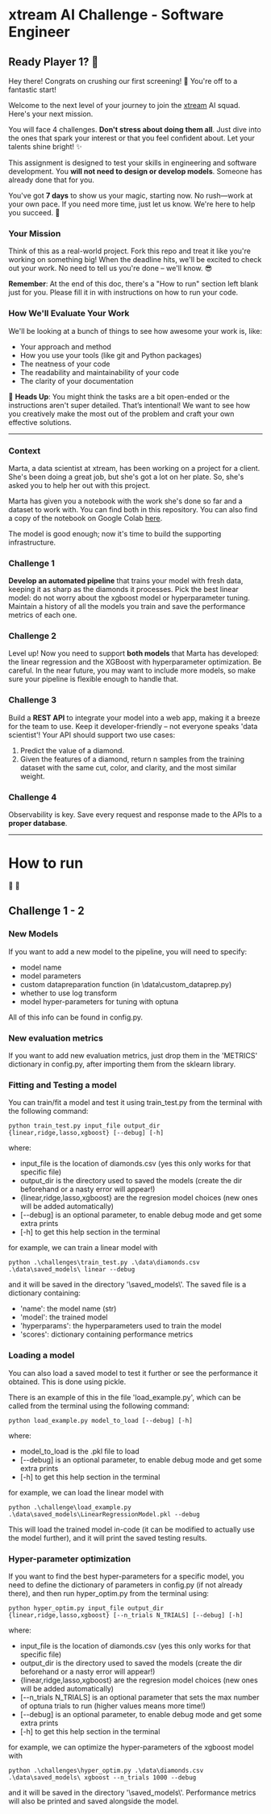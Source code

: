 # xtream AI Challenge - Software Engineer

## Ready Player 1? 🚀

Hey there! Congrats on crushing our first screening! 🎉 You're off to a fantastic start!

Welcome to the next level of your journey to join the [xtream](https://xtreamers.io) AI squad. Here's your next mission.

You will face 4 challenges. **Don't stress about doing them all**. Just dive into the ones that spark your interest or that you feel confident about. Let your talents shine bright! ✨

This assignment is designed to test your skills in engineering and software development. You **will not need to design or develop models**. Someone has already done that for you. 

You've got **7 days** to show us your magic, starting now. No rush—work at your own pace. If you need more time, just let us know. We're here to help you succeed. 🤝

### Your Mission
[comment]: # (Well, well, well. Nice to see you around! You found an Easter Egg! Put the picture of an iguana at the beginning of the "How to Run" section, just to let us know. And have fun with the challenges! 🦎)

Think of this as a real-world project. Fork this repo and treat it like you're working on something big! When the deadline hits, we'll be excited to check out your work. No need to tell us you're done – we'll know. 😎

**Remember**: At the end of this doc, there's a "How to run" section left blank just for you. Please fill it in with instructions on how to run your code.

### How We'll Evaluate Your Work

We'll be looking at a bunch of things to see how awesome your work is, like:

* Your approach and method
* How you use your tools (like git and Python packages)
* The neatness of your code
* The readability and maintainability of your code
* The clarity of your documentation

🚨 **Heads Up**: You might think the tasks are a bit open-ended or the instructions aren't super detailed. That’s intentional! We want to see how you creatively make the most out of the problem and craft your own effective solutions.

---

### Context

Marta, a data scientist at xtream, has been working on a project for a client. She's been doing a great job, but she's got a lot on her plate. So, she's asked you to help her out with this project.

Marta has given you a notebook with the work she's done so far and a dataset to work with. You can find both in this repository.
You can also find a copy of the notebook on Google Colab [here](https://colab.research.google.com/drive/1ZUg5sAj-nW0k3E5fEcDuDBdQF-IhTQrd?usp=sharing).

The model is good enough; now it's time to build the supporting infrastructure.

### Challenge 1

**Develop an automated pipeline** that trains your model with fresh data, keeping it as sharp as the diamonds it processes. 
Pick the best linear model: do not worry about the xgboost model or hyperparameter tuning. 
Maintain a history of all the models you train and save the performance metrics of each one.

### Challenge 2

Level up! Now you need to support **both models** that Marta has developed: the linear regression and the XGBoost with hyperparameter optimization. 
Be careful. 
In the near future, you may want to include more models, so make sure your pipeline is flexible enough to handle that.

### Challenge 3

Build a **REST API** to integrate your model into a web app, making it a breeze for the team to use. Keep it developer-friendly – not everyone speaks 'data scientist'! 
Your API should support two use cases:
1. Predict the value of a diamond.
2. Given the features of a diamond, return n samples from the training dataset with the same cut, color, and clarity, and the most similar weight.

### Challenge 4

Observability is key. Save every request and response made to the APIs to a **proper database**.

---

# How to run
🦎 🦫

## Challenge 1 - 2
### New Models
If you want to add a new model to the pipeline, you will need to specify:

- model name
- model parameters
- custom datapreparation function (in \data\custom_dataprep.py)
- whether to use log transform
- model hyper-parameters for tuning with optuna

All of this info can be found in config.py.

### New evaluation metrics
If you want to add new evaluation metrics, just drop them in the 'METRICS' dictionary in config.py, after importing them from the sklearn library.

### Fitting and Testing a model
You can train/fit a model and test it using train_test.py from the terminal with the following command:
```console
python train_test.py input_file output_dir {linear,ridge,lasso,xgboost} [--debug] [-h]
```

where:
- input_file is the location of diamonds.csv (yes this only works for that specific file)
- output_dir is the directory used to saved the models (create the dir beforehand or a nasty error will appear!)
- {linear,ridge,lasso,xgboost} are the regresion model choices (new ones will be added automatically)
- [--debug] is an optional parameter, to enable debug mode and get some extra prints
- [-h] to get this help section in the terminal

for example, we can train a linear model with 
```console
python .\challenges\train_test.py .\data\diamonds.csv .\data\saved_models\ linear --debug
```
and it will be saved in the directory '\\saved_models\\'. The saved file is a dictionary containing:
- 'name':           the model name (str)
- 'model':          the trained model
- 'hyperparams':    the hyperparameters used to train the model
- 'scores':         dictionary containing performance metrics

### Loading a model
You can also load a saved model to test it further or see the performance it obtained. This is done using pickle.

There is an example of this in the file 'load_example.py', which can be called from the terminal using the following command:
```console
python load_example.py model_to_load [--debug] [-h]
```
where:
- model_to_load is the .pkl file to load
- [--debug] is an optional parameter, to enable debug mode and get some extra prints
- [-h] to get this help section in the terminal

for example, we can load the linear model with
```console
python .\challenge\load_example.py .\data\saved_models\LinearRegressionModel.pkl --debug
```
This will load the trained model in-code (it can be modified to actually use the model further), and it will print the saved testing results.

### Hyper-parameter optimization
If you want to find the best hyper-parameters for a specific model, you need to define the dictionary of parameters in config.py (if not already there), and then run hyper_optim.py from the terminal using:
```console
python hyper_optim.py input_file output_dir {linear,ridge,lasso,xgboost} [--n_trials N_TRIALS] [--debug] [-h]
```

where:
- input_file is the location of diamonds.csv (yes this only works for that specific file)
- output_dir is the directory used to saved the models (create the dir beforehand or a nasty error will appear!)
- {linear,ridge,lasso,xgboost} are the regresion model choices (new ones will be added automatically)
- [--n_trials N_TRIALS] is an optional parameter that sets the max number of optuna trials to run (higher values means more time!)
- [--debug] is an optional parameter, to enable debug mode and get some extra prints
- [-h] to get this help section in the terminal

for example, we can optimize the hyper-parameters of the xgboost model with 
```console
python .\challenges\hyper_optim.py .\data\diamonds.csv .\data\saved_models\ xgboost --n_trials 1000 --debug
```
and it will be saved in the directory '\\saved_models\\'. Performance metrics will also be printed and saved alongside the model.